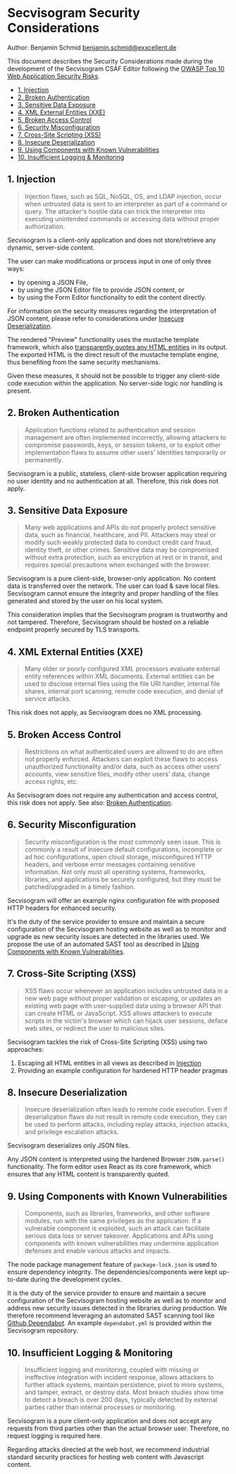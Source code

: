 # Secvisogram Security Considerations

Author: Benjamin Schmid <benjamin.schmid@exxcellent.de>

This document describes the Security Considerations made during the development of the Secvisogram CSAF Editor following the [OWASP Top 10 Web Application Security Risks](https://owasp.org/www-project-top-ten/).

<!-- TOC depthFrom:2 depthTo:3 insertAnchor:true -->

- [1. Injection](#1-injection)
- [2. Broken Authentication](#2-broken-authentication)
- [3. Sensitive Data Exposure](#3-sensitive-data-exposure)
- [4. XML External Entities (XXE)](#4-xml-external-entities-xxe)
- [5. Broken Access Control](#5-broken-access-control)
- [6. Security Misconfiguration](#6-security-misconfiguration)
- [7. Cross-Site Scripting (XSS)](#7-cross-site-scripting-xss)
- [8. Insecure Deserialization](#8-insecure-deserialization)
- [9. Using Components with Known Vulnerabilities](#9-using-components-with-known-vulnerabilities)
- [10. Insufficient Logging & Monitoring](#10-insufficient-logging--monitoring)

<!-- /TOC -->

<a id="markdown-1-injection" name="1-injection"></a>

## 1. Injection

> Injection flaws, such as SQL, NoSQL, OS, and LDAP injection, occur when untrusted data is sent to an interpreter as part of a command or query. The attacker's hostile data can trick the interpreter into executing unintended commands or accessing data without proper authorization.

Secvisogram is a client-only application and does not store/retrieve any dynamic, server-side content.

The user can make modifications or process input in one of only three ways:

- by opening a JSON File,
- by using the JSON Editor file to provide JSON content, or
- by using the Form Editor functionality to edit the content directly.

For information on the security measures regarding the interpretation of JSON content, please refer to considerations under [Insecure Deserialization](#8-insecure-deserialization).

The rendered "Preview" functionality uses the mustache template framework, which also [transparently quotes any HTML entities](https://github.com/janl/mustache.js/blob/master/mustache.js#L67) in its output. The exported HTML is the direct result of the mustache template engine, thus benefiting from the same security mechanisms.

Given these measures, it should not be possible to trigger any client-side code execution within the application. No server-side logic nor handling is present.

<a id="markdown-2-broken-authentication" name="2-broken-authentication"></a>

## 2. Broken Authentication

> Application functions related to authentication and session management are often implemented incorrectly, allowing attackers to compromise passwords, keys, or session tokens, or to exploit other implementation flaws to assume other users' identities temporarily or permanently.

Secvisogram is a public, stateless, client-side browser application requiring no user identity and no authentication at all. Therefore, this risk does not apply.

<a id="markdown-3-sensitive-data-exposure" name="3-sensitive-data-exposure"></a>

## 3. Sensitive Data Exposure

> Many web applications and APIs do not properly protect sensitive data, such as financial, healthcare, and PII. Attackers may steal or modify such weakly protected data to conduct credit card fraud, identity theft, or other crimes. Sensitive data may be compromised without extra protection, such as encryption at rest or in transit, and requires special precautions when exchanged with the browser.

Secvisogram is a pure client-side, browser-only application. No content data is transferred over the network. The user can load & save local files. Secvisogram cannot ensure the integrity and proper handling of the files generated and stored by the user on his local system.

This consideration implies that the Secvisogram program is trustworthy and not tampered. Therefore, Secvisogram should be hosted on a reliable endpoint properly secured by TLS transports.

<a id="markdown-4-xml-external-entities-xxe" name="4-xml-external-entities-xxe"></a>

## 4. XML External Entities (XXE)

> Many older or poorly configured XML processors evaluate external entity references within XML documents. External entities can be used to disclose internal files using the file URI handler, internal file shares, internal port scanning, remote code execution, and denial of service attacks.

This risk does not apply, as Secvisogram does no XML processing.

<a id="markdown-5-broken-access-control" name="5-broken-access-control"></a>

## 5. Broken Access Control

> Restrictions on what authenticated users are allowed to do are often not properly enforced. Attackers can exploit these flaws to access unauthorized functionality and/or data, such as access other users' accounts, view sensitive files, modify other users' data, change access rights, etc.

As Secvisogram does not require any authentication and access control, this risk does not apply. See also: [Broken Authentication](#2-broken-authentication).

<a id="markdown-6-security-misconfiguration" name="6-security-misconfiguration"></a>

## 6. Security Misconfiguration

> Security misconfiguration is the most commonly seen issue. This is commonly a result of insecure default configurations, incomplete or ad hoc configurations, open cloud storage, misconfigured HTTP headers, and verbose error messages containing sensitive information. Not only must all operating systems, frameworks, libraries, and applications be securely configured, but they must be patched/upgraded in a timely fashion.

Secvisogram will offer an example nginx configuration file with proposed HTTP headers for enhanced security.

It's the duty of the service provider to ensure and maintain a secure configuration of the Secvisogram hosting website as well as to monitor and upgrade as new security issues are detected in the libraries used. We propose the use of an automated SAST tool as described in [Using Components with Known Vulnerabilities](#9-using-components-with-known-vulnerabilities).

<a id="markdown-7-cross-site-scripting-xss" name="7-cross-site-scripting-xss"></a>

## 7. Cross-Site Scripting (XSS)

> XSS flaws occur whenever an application includes untrusted data in a new web page without proper validation or escaping, or updates an existing web page with user-supplied data using a browser API that can create HTML or JavaScript. XSS allows attackers to execute scripts in the victim's browser which can hijack user sessions, deface web sites, or redirect the user to malicious sites.

Secvisogram tackles the risk of Cross-Site Scripting (XSS) using two approaches:

1. Escaping all HTML entities in all views as described in [Injection](#1-injection)
1. Providing an example configuration for hardened HTTP header pragmas

<a id="markdown-8-insecure-deserialization" name="8-insecure-deserialization"></a>

## 8. Insecure Deserialization

> Insecure deserialization often leads to remote code execution. Even if deserialization flaws do not result in remote code execution, they can be used to perform attacks, including replay attacks, injection attacks, and privilege escalation attacks.

Secvisogram deserializes only JSON files.

Any JSON content is interpreted using the hardened Browser `JSON.parse()` functionality. The form editor uses React as its core framework, which ensures that any HTML content is transparently quoted.

<a id="markdown-9-using-components-with-known-vulnerabilities" name="9-using-components-with-known-vulnerabilities"></a>

## 9. Using Components with Known Vulnerabilities

> Components, such as libraries, frameworks, and other software modules, run with the same privileges as the application. If a vulnerable component is exploited, such an attack can facilitate serious data loss or server takeover. Applications and APIs using components with known vulnerabilities may undermine application defenses and enable various attacks and impacts.

The node package management feature of `package-lock.json` is used to ensure dependency integrity. The dependencies/components were kept up-to-date during the development cycles.

It is the duty of the service provider to ensure and maintain a secure configuration of the Secvisogram hosting website as well as to monitor and address new security issues detected in the libraries during production. We therefore recommend leveraging an automated SAST scanning tool like [Github Dependabot](https://github.blog/2020-06-01-keep-all-your-packages-up-to-date-with-dependabot/). An example `dependabot.yml` is provided within the Secvisogram repository.

<a id="markdown-10-insufficient-logging--monitoring" name="10-insufficient-logging--monitoring"></a>

## 10. Insufficient Logging & Monitoring

> Insufficient logging and monitoring, coupled with missing or ineffective integration with incident response, allows attackers to further attack systems, maintain persistence, pivot to more systems, and tamper, extract, or destroy data. Most breach studies show time to detect a breach is over 200 days, typically detected by external parties rather than internal processes or monitoring.

Secvisogram is a pure client-only application and does not accept any requests from third parties other than the actual browser user. Therefore, no request logging is required here.

Regarding attacks directed at the web host, we recommend industrial standard security practices for hosting web content with Javascript content.
